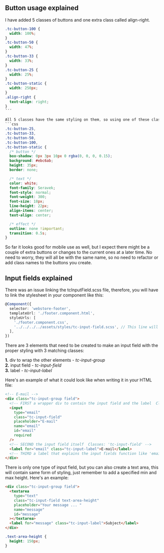 ## Button usage explained

I have added 5 classes of buttons and one extra class called align-right.

````css
.tc-button-100 {
  width: 100%;
}
.tc-button-50 {
  width: 47%;
}
.tc-button-33 {
  width: 33%;
}
.tc-button-25 {
  width: 25%;
}
.tc-button-static {
  width: 250px;
}
.align-right {
  text-align: right;
}
´´´

All 5 classes have the same styling on them, so using one of these classes will add the following styling: 
```css
.tc-button-25, 
.tc-button-33,
.tc-button-50,
.tc-button-100,
.tc-button-static {
  /* button */
  box-shadow: 0px 3px 10px 0 rgba(0, 0, 0, 0.15);
  background: #ebc6ab;
  height: 35px;
  border: none;

  /* text */
  color: white;
  font-family: Seravek;
  font-style: normal;
  font-weight: 300;
  font-size: 18px;
  line-height: 22px;
  align-items: center;
  text-align: center;

  /* effect */
  outline: none !important;
  transition: 0.5s;
}
````

So far it looks good for mobile use as well, but I expect there might be a couple of extra buttons or changes to the current ones at a later time. No need to worry, they will all be with the same name, so no need to refactor or add class names to the buttons you create.

## Input fields explained

There was an issue linking the tcInputField.scss file, therefore, you will have to link the stylesheet in your component like this:

```ts
@Component({
  selector: 'webstore-footer',
  templateUrl: './footer.component.html',
  styleUrls: [
    './footer.component.css',
    '../../../../assets/styles/tc-input-field.scss', // This line will add it to your components styling. The link could change depending on you files location.
  ],
})
```

There are 3 elements that need to be created to make an input field with the proper styling with 3 matching classes:

**1.** div to wrap the other elements -  _tc-input-group_  
**2.** input field - _tc-input-field_  
**3.** label - _tc-input-label_  

Here's an example of what it could look like when writing it in your HTML file:

```html
<!-- E-mail -->
<div class="tc-input-group field">
  <!-- FIRST a wrapper div to contain the input field and the label  Classes: 'tc-input-group' + 'field' -->
  <input
    type="email"
    class="tc-input-field"
    placeholder="E-mail"
    name="email"
    id="email"
    required
  />
  <!-- SECOND the input field itself  Classes: 'tc-input-field' -->
  <label for="email" class="tc-input-label">E-mail</label>
  <!-- THIRD a label that explains the input fields function like 'email'   Classes: 'tc-input-label' -->
</div>
```

There is only one type of input field, but you can also create a text area, this will contain same form of styling, just remember to add a specified min and max height.
Here's an example:

```html
<div class="tc-input-group field">
  <textarea
    type="text"
    class="tc-input-field text-area-height"
    placeholder="Your message ... "
    name="message"
    id="message"
  ></textarea>
  <label for="message" class="tc-input-label">Subject</label>
</div>
```

```css
.text-area-height {
  height: 150px;
}
```
